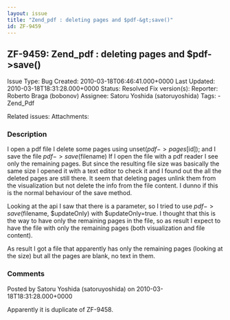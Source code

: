 ```yaml
---
layout: issue
title: "Zend_pdf : deleting pages and $pdf-&gt;save()"
id: ZF-9459
---
```


ZF-9459: Zend\_pdf : deleting pages and $pdf->save()
----------------------------------------------------

 Issue Type: Bug Created: 2010-03-18T06:46:41.000+0000 Last Updated: 2010-03-18T18:31:28.000+0000 Status: Resolved Fix version(s): 
 Reporter:  Roberto Braga (bobonov)  Assignee:  Satoru Yoshida (satoruyoshida)  Tags: - Zend\_Pdf
 
 Related issues: 
 Attachments: 
### Description

I open a pdf file I delete some pages using unset($pdf->pages[$id]); and I save the file $pdf->save($filename) If I open the file with a pdf reader I see only the remaining pages. But since the resulting file size was basically the same size I opened it with a text editor to check it and I found out the all the deleted pages are still there. It seem that deleting pages unlink them from the visualization but not delete the info from the file content. I dunno if this is the normal behaviour of the save method.

Looking at the api I saw that there is a parameter, so I tried to use $pdf->save($filename, $updateOnly) with $updateOnly=true. I thought that this is the way to have only the remaining pages in the file, so as result I expect to have the file with only the remaining pages (both visualization and file content).

As result I got a file that apparently has only the remaining pages (looking at the size) but all the pages are blank, no text in them.

 

 

### Comments

Posted by Satoru Yoshida (satoruyoshida) on 2010-03-18T18:31:28.000+0000

Apparently it is duplicate of ZF-9458.

 

 